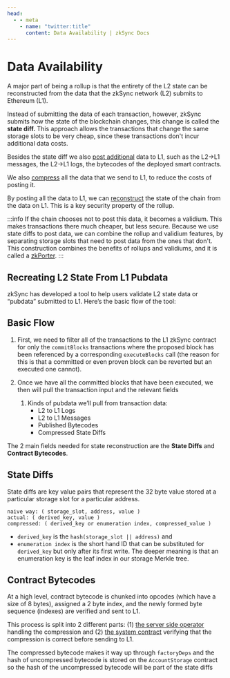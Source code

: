 ```yaml
---
head:
  - - meta
    - name: "twitter:title"
      content: Data Availability | zkSync Docs
---
```


# Data Availability

A major part of being a rollup is that the entirety of the L2 state can be reconstructed from the data that the zkSync network (L2) submits to Ethereum (L1).

Instead of submitting the data of each transaction, however, zkSync submits how the state of the blockchain changes, this change is called the **state diff.** This approach allows the transactions that change the same storage slots to be very cheap, since these transactions don't incur additional data costs.

Besides the state diff we also [post additional](https://github.com/matter-labs/zksync-era/blob/main/docs/specs/data_availability/pubdata.md) data to L1, such as the L2->L1 messages, the L2->L1 logs, the bytecodes of the deployed smart contracts.

We also [compress](https://github.com/matter-labs/zksync-era/blob/main/docs/specs/data_availability/compression.md) all the data that we send to L1, to reduce the costs of posting it.

By posting all the data to L1, we can [reconstruct](https://github.com/matter-labs/zksync-era/blob/main/docs/specs/data_availability/reconstruction.md) the state of the chain from the data on L1. This is a key security property of the rollup.

:::info
If the chain chooses not to post this data, it becomes a validium. This makes transactions there much cheaper, but less secure. Because we use state diffs to post data, we can combine the rollup and validium features, by separating storage slots that need to post data from the ones that don't. This construction combines the benefits of rollups and validiums, and it is called a [zkPorter](https://github.com/matter-labs/zksync-era/blob/main/docs/specs/data_availability/validium_zk_porter.md).
:::

## Recreating L2 State From L1 Pubdata

zkSync has developed a tool to help users validate L2 state data or “pubdata” submitted to L1. Here’s the basic flow of the tool:

## Basic Flow

1. First, we need to filter all of the transactions to the L1 zkSync contract for only the `commitBlocks` transactions where the proposed block has been referenced by a corresponding `executeBlocks` call (the reason for this is that a committed or even proven block can be reverted but an executed one cannot).

2. Once we have all the committed blocks that have been executed, we then will pull the transaction input and the relevant fields
   1. Kinds of pubdata we’ll pull from transaction data:
      - L2 to L1 Logs
      - L2 to L1 Messages
      - Published Bytecodes
      - Compressed State Diffs

The 2 main fields needed for state reconstruction are the **State Diffs** and **Contract Bytecodes**.

## State Diffs

State diffs are key value pairs that represent the 32 byte value stored at a particular storage slot for a particular address.

```
naive way: ( storage_slot, address, value )
actual: ( derived_key, value )
compressed: ( derived_key or enumeration index, compressed_value )
```

- `derived_key` is the `hash(storage_slot || address)` and
- `enumeration index` is the short hand ID that can be substituted for `derived_key` but only after its first write. The deeper meaning is that an enumeration key is the leaf index in our storage Merkle tree.

## Contract Bytecodes

At a high level, contract bytecode is chunked into opcodes (which have a size of 8 bytes), assigned a 2 byte index, and the newly formed byte sequence (indexes) are verified and sent to L1.

This process is split into 2 different parts: (1) [the server side operator](https://github.com/matter-labs/zksync-era/blob/main/core/lib/utils/src/bytecode.rs#L33) handling the compression and (2) [the system contract](https://github.com/matter-labs/era-contracts/blob/main/system-contracts/contracts/Compressor.sol#L42) verifying that the compression is correct before sending to L1.

The compressed bytecode makes it way up through `factoryDeps` and the hash of uncompressed bytecode is stored on the `AccountStorage` contract so the hash of the uncompressed bytecode will be part of the state diffs
